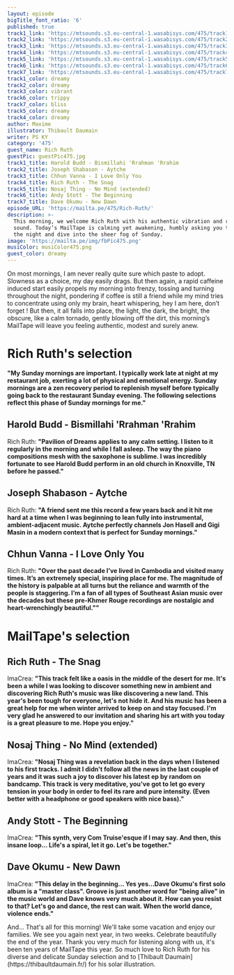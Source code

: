 ```yaml
---
layout: episode
bigTitle_font_ratio: '6'
published: true
track1_link: 'https://mtsounds.s3.eu-central-1.wasabisys.com/475/track1.mp3'
track2_link: 'https://mtsounds.s3.eu-central-1.wasabisys.com/475/track2.mp3'
track3_link: 'https://mtsounds.s3.eu-central-1.wasabisys.com/475/track3.mp3'
track4_link: 'https://mtsounds.s3.eu-central-1.wasabisys.com/475/track4.mp3'
track5_link: 'https://mtsounds.s3.eu-central-1.wasabisys.com/475/track5.mp3'
track6_link: 'https://mtsounds.s3.eu-central-1.wasabisys.com/475/track6.mp3'
track7_link: 'https://mtsounds.s3.eu-central-1.wasabisys.com/475/track7.mp3'
track1_color: dreamy
track2_color: dreamy
track3_color: vibrant
track6_color: trippy
track7_color: bliss
track5_color: dreamy
track4_color: dreamy
author: Maxime
illustrator: Thibault Daumain
writer: PS KY
category: '475'
guest_name: Rich Ruth
guestPic: guestPic475.jpg
track1_title: Harold Budd - Bismillahi 'Rrahman 'Rrahim
track2_title: Joseph Shabason - Aytche
track3_title: Chhun Vanna - I Love Only You
track4_title: Rich Ruth - The Snag
track5_title: Nosaj Thing - No Mind (extended)
track6_title: Andy Stott - The Beginning
track7_title: Dave Okumu - New Dawn
episode_URL: 'https://mailta.pe/475/Rich-Ruth/'
description: >-
  This morning, we welcome Rich Ruth with his authentic vibration and rare
  sound. Today’s MailTape is calming yet awakening, humbly asking you to exit
  the night and dive into the sheer fog of Sunday.
image: 'https://mailta.pe/img/fbPic475.png'
musiColor: musiColor475.png
guest_color: dreamy
---
```

<p id="introduction"> 

On most mornings, I am never really quite sure which paste to adopt. Slowness as a choice, my day easily drags. But then again, a rapid caffeine induced start easily propels my morning into frenzy, tossing and turning throughout the night, pondering if coffee is still a friend while my mind tries to concentrate using only my brain, heart whispering, hey I am here, don’t forget !
But then, it all falls into place, the light, the dark, the bright, the obscure, like a calm tornado, gently blowing off the dirt, this morning’s MailTape will leave you feeling authentic, modest and surely anew. 
</p> 

# Rich Ruth's selection

**"**My Sunday mornings are important. I typically work late at night at my restaurant job, exerting a lot of physical and emotional energy. Sunday mornings are a zen recovery period to replenish myself before typically going back to the restaurant Sunday evening. The following selections reflect this phase of Sunday mornings for me.**"**

##  Harold Budd - Bismillahi 'Rrahman 'Rrahim
Rich Ruth: **"**Pavilion of Dreams applies to any calm setting. I listen to it regularly in the morning and while I fall asleep. The way the piano compositions mesh with the saxophone is sublime. I was incredibly fortunate to see Harold Budd perform in an old church in Knoxville, TN before he passed.**"**

## Joseph Shabason - Aytche
Rich Ruth: **"**A friend sent me this record a few years back and it hit me hard at a time when I was beginning to lean fully into instrumental, ambient-adjacent music. Aytche perfectly channels Jon Hasell and Gigi Masin in a modern context that is perfect for Sunday mornings.**"**

## Chhun Vanna - I Love Only You
Rich Ruth: **"**Over the past decade I’ve lived in Cambodia and visited many times. It’s an extremely special, inspiring place for me. The magnitude of the history is palpable at all turns but the reliance and warmth of the people is staggering. I’m a fan of all types of Southeast Asian music over the decades but these pre-Khmer Rouge recordings are nostalgic and heart-wrenchingly beautiful."**"**

# MailTape's selection

## Rich Ruth - The Snag
ImaCrea: **"**This track felt like a oasis in the middle of the desert for me. It's been a while I was looking to discover something new in ambient and discovering Rich Ruth's music was like discovering a new land. This year's been tough for everyone, let's not hide it. And his music has been a great help for me when winter arrived to keep on and stay focused. I'm very glad he answered to our invitation and sharing his art with you today is a great pleasure to me. Hope you enjoy.**"**

## Nosaj Thing - No Mind (extended)
ImaCrea: **"**Nosaj Thing was a revelation back in the days when I listened to his first tracks. I admit I didn't follow all the news in the last couple of years and it was such a joy to discover his latest ep by random on bandcamp. This track is very meditative, you've got to let go every tension in your body in order to feel its rare and pure intensity. (Even better with a headphone or good speakers with nice bass).**"**

## Andy Stott - The Beginning
ImaCrea: **"**This synth, very Com Truise'esque if I may say. And then, this insane loop... Life's a spiral, let it go. Let's be together.**"**

## Dave Okumu - New Dawn
ImaCrea: **"**This delay in the beginning... Yes yes...Dave Okumu's first solo album is a "master class". Groove is just another word for "being alive" in the music world and Dave knows very much about it. How can you resist to that? Let's go and dance, the rest can wait. When the world dance, violence ends.**"**


<p id="outroduction">And... That's all for this morning! We'll take some vacation and enjoy our families. We see you again next year, in two weeks. Celebrate beautifully the end of the year. Thank you very much for listening along with us, it's been ten years of MailTape this year. So much love to Rich Ruth for his diverse and delicate Sunday selection and to [Thibault Daumain](https://thibaultdaumain.fr/) for his solar illustration.</p>
